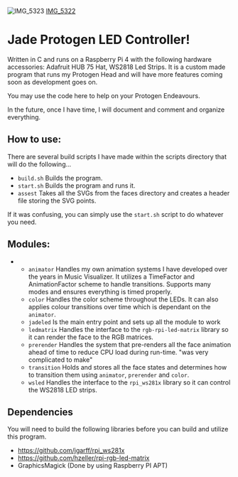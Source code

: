 
![IMG_5323](https://github.com/user-attachments/assets/bca06bf4-59e6-4e12-bc44-04f0d5bd5718)
[IMG_5322](https://github.com/user-attachments/assets/81365bc8-6e06-40c2-9486-c091a643e569)
# Jade Protogen LED Controller!


Written in C and runs on a Raspberry Pi 4 with the following hardware accessories: Adafruit HUB 75 Hat, WS2818 Led Strips. 
It is a custom made program that runs my Protogen Head and will have more features coming soon as development goes on.

You may use the code here to help on your Protogen Endeavours.

In the future, once I have time, I will document and comment and organize everything.

## How to use:
There are several build scripts I have made within the scripts directory that will do the following...
- `build.sh` Builds the program.
- `start.sh` Builds the program and runs it.
- `assest` Takes all the SVGs from the faces directory and creates a header file storing the SVG points.

If it was confusing, you can simply use the `start.sh` script to do whatever you need.

## Modules:
- - `animator` Handles my own animation systems I have developed over the years in Music Visualizer. It utilizes a TimeFactor and AnimationFactor scheme to handle transitions. Supports many modes and ensures everything is timed properly.
  - `color` Handles the color scheme throughout the LEDs. It can also applies colour transitions over time which is dependant on the `animator`.
  - `jadeled` Is the main entry point and sets up all the module to work
  - `ledmatrix` Handles the interface to the `rgb-rpi-led-matrix` library so it can render the face to the RGB matrices.
  - `prerender` Handles the system that pre-renders all the face animation ahead of time to reduce CPU load during run-time. "was very complicated to make"
  - `transition` Holds and stores all the face states and determines how to transition them using `animator`, `prerender` and `color`.
  - `wsled` Handles the interface to the `rpi_ws281x` library so it can control the WS2818 LED strips.

## Dependencies
You will need to build the following libraries before you can build and utilize this program.

- https://github.com/jgarff/rpi_ws281x
- https://github.com/hzeller/rpi-rgb-led-matrix
- GraphicsMagick (Done by using Raspberry PI APT)
  

